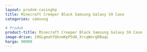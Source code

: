 ```yaml
---
layout: produk-casinghp
title: Minecraft Creeper Black Samsung Galaxy S9 Case
categories: samsung

# Produk
product-title: Minecraft Creeper Black Samsung Galaxy S9 Case
image-drive: 19GLgmahfQkxmKpPSdA_XrcqWorgRBaqL
harga: 90000
---
```

